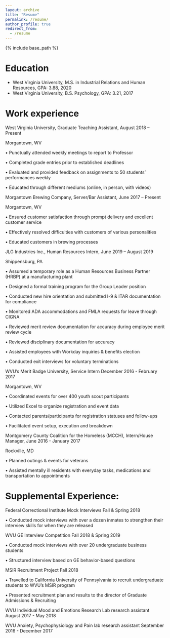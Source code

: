 ```yaml
---
layout: archive
title: "Resume"
permalink: /resume/
author_profile: true
redirect_from:
  - /resume
---
```


{% include base_path %}

Education
======
* West Virginia University, M.S. in Industrial Relations and Human Resources, GPA: 3.88, 2020
* West Virginia University, B.S. Psychology, GPA: 3.21, 2017

Work experience
======
West Virginia University, Graduate Teaching Assistant,               	         August 2018 – Present

Morgantown, WV

•	Punctually attended weekly meetings to report to Professor

•	Completed grade entries prior to established deadlines

•	Evaluated and provided feedback on assignments to 50 students’ performances weekly

•	Educated through different mediums (online, in person, with videos)


Morgantown Brewing Company, Server/Bar Assistant,  		                             June 2017 – Present

Morgantown, WV

•	Ensured customer satisfaction through prompt delivery and excellent customer service 

•	Effectively resolved difficulties with customers of various personalities 

•	Educated customers in brewing processes


JLG Industries Inc., Human Resources Intern,		                              June 2019 – August 2019 

Shippensburg, PA

•	Assumed a temporary role as a Human Resources Business Partner (HRBP) at a manufacturing plant

•	Designed a formal training program for the Group Leader position

•	Conducted new hire orientation and submitted I-9 & ITAR documentation for compliance

•	Monitored ADA accommodations and FMLA requests for leave through CIGNA

•	Reviewed merit review documentation for accuracy during employee merit review cycle

•	Reviewed disciplinary documentation for accuracy

•	Assisted employees with Workday inquiries & benefits election

•	Conducted exit interviews for voluntary terminations


WVU’s Merit Badge University, Service Intern             	      	      December 2016 - February 2017

Morgantown, WV

•	Coordinated events for over 400 youth scout participants

•	Utilized Excel to organize registration and event data

•	Contacted parents/participants for registration statuses and follow-ups

•	Facilitated event setup, execution and breakdown 


Montgomery County Coalition for the Homeless (MCCH), Intern/House Manager,   June 2016 - January 2017 

Rockville, MD								         	                                    

•	Planned outings & events for veterans

•	Assisted mentally ill residents with everyday tasks, medications and transportation to appointments



Supplemental Experience: 
======
Federal Correctional Institute Mock Interviews 						                         Fall & Spring 2018

•	Conducted mock interviews with over a dozen inmates to strengthen 
their interview skills for when they are released 


WVU GE Interview Competition 							                                    Fall 2018 & Spring 2019

•	Conducted mock interviews with over 20 undergraduate business students 

•	Structured interview based on GE behavior-based questions


MSIR Recruitment Project										                                                Fall 2018

•	Travelled to California University of Pennsylvania to recruit 
undergraduate students to WVU’s MSIR program

•	Presented recruitment plan and results to the director of Graduate 
Admissions & Recruiting


WVU Individual Mood and Emotions Research Lab research assistant	             August 2017 - May 2018


WVU Anxiety, Psychophysiology and Pain lab research assistant          September 2016 - December 2017
